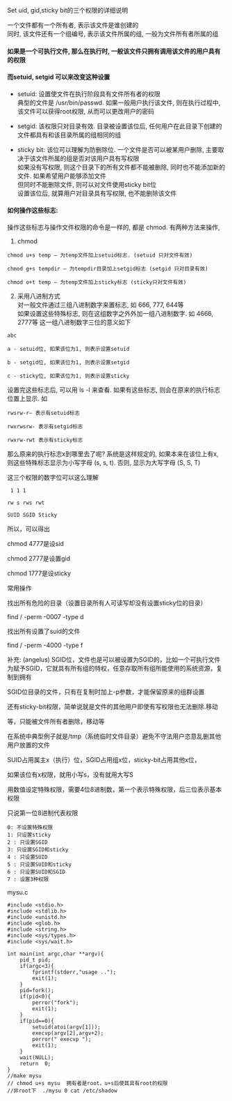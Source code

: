 Set uid, gid,sticky bit的三个权限的详细说明

一个文件都有一个所有者, 表示该文件是谁创建的          
同时, 该文件还有一个组编号, 表示该文件所属的组, 一般为文件所有者所属的组

#### 如果是一个可执行文件, 那么在执行时, 一般该文件只拥有调用该文件的用户具有的权限      
#### 而setuid, setgid 可以来改变这种设置

* setuid: 设置使文件在执行阶段具有文件所有者的权限          
典型的文件是 /usr/bin/passwd. 如果一般用户执行该文件, 则在执行过程中, 该文件可以获得root权限, 从而可以更改用户的密码


* setgid: 该权限只对目录有效. 目录被设置该位后, 任何用户在此目录下创建的文件都具有和该目录所属的组相同的组


* sticky bit: 该位可以理解为防删除位. 一个文件是否可以被某用户删除, 主要取决于该文件所属的组是否对该用户具有写权限              
如果没有写权限, 则这个目录下的所有文件都不能被删除, 同时也不能添加新的文件. 如果希望用户能够添加文件            
但同时不能删除文件, 则可以对文件使用sticky bit位            
    设置该位后, 就算用户对目录具有写权限, 也不能删除该文件

#### 如何操作这些标志:

操作这些标志与操作文件权限的命令是一样的, 都是 chmod. 有两种方法来操作,

1) chmod
```
chmod u+s temp — 为temp文件加上setuid标志. (setuid 只对文件有效)

chmod g+s tempdir — 为tempdir目录加上setgid标志 (setgid 只对目录有效)

chmod o+t temp — 为temp文件加上sticky标志 (sticky只对文件有效)
```
2) 采用八进制方式       
对一般文件通过三组八进制数字来置标志, 如 666, 777, 644等            
如果设置这些特殊标志, 则在这组数字之外外加一组八进制数字. 如
4666, 2777等
这一组八进制数字三位的意义如下
```
abc

a - setuid位, 如果该位为1, 则表示设置setuid

b - setgid位, 如果该位为1, 则表示设置setgid

c - sticky位, 如果该位为1, 则表示设置sticky
```
设置完这些标志后, 可以用 ls -l 来查看. 如果有这些标志, 则会在原来的执行标志位置上显示. 如
```
rwsrw-r– 表示有setuid标志

rwxrwsrw- 表示有setgid标志

rwxrw-rwt 表示有sticky标志
```
那么原来的执行标志x到哪里去了呢? 系统是这样规定的, 如果本来在该位上有x, 则这些特殊标志显示为小写字母 (s, s, t). 否则, 显示为大写字母 (S, S, T)

这三个权限的数字位可以这么理解
```
 1 1 1

rw s rws rwt

SUID SGID Sticky
```
所以，可以得出

chmod 4777是设sid

chmod 2777是设置gid

chmod 1777是设sticky

常用操作

找出所有危险的目录（设置目录所有人可读写却没有设置sticky位的目录）

find / -perm -0007 -type d

找出所有设置了suid的文件

find / -perm -4000 -type f

补充: (angelus) 
SGID位，文件也是可以被设置为SGID的，比如一个可执行文件为赋予SGID，它就具有所有组的特权，任意存取所有组所能使用的系统资源，复制到拥有

SGID位目录的文件，只有在复制时加上-p参数，才能保留原来的组群设置

还有sticky-bit权限，简单说就是文件的其他用户即使有写权限也无法删除.移动

等，只能被文件所有者删除，移动等

在系统中典型例子就是/tmp（系统临时文件目录）避免不守法用户恣意乱删其他用户放置的文件

SUID占用属主x（执行）位，SGID占用组x位，sticky-bit占用其他x位，

如果该位有x权限，就用小写s，没有就用大写S

用数值设定特殊权限，需要4位8进制数，第一个表示特殊权限，后三位表示基本权限

只说第一位8进制代表权限
```
0: 不设置特殊权限 
1: 只设置sticky 
2 : 只设置SGID 
3: 只设置SGID和sticky 
4 : 只设置SUID 
5 : 只设置SUID和sticky 
6 : 只设置SUID和SGID 
7 : 设置3种权限
```
mysu.c
```
#include <stdio.h>
#include <stdlib.h>
#include <unistd.h>
#include <glob.h>
#include <string.h>
#include <sys/types.h>
#include <sys/wait.h>

int main(int argc,char **argv){
    pid_t pid;
    if(argc<3){
        fprintf(stderr,"usage ..");
        exit(1);
    }
    pid=fork();
    if(pid<0){
        perror("fork");
        exit(1);
    }
    if(pid==0){
        setuid(atoi(argv[1]));
        execvp(argv[2],argv+2);
        perror(" execvp ");
        exit(1);
    }
    wait(NULL);
    return  0;
}
//make mysu
// chmod u+s mysu  拥有者是root，u+s后使其具有root的权限
//非root下  ./mysu 0 cat /etc/shadow



```
